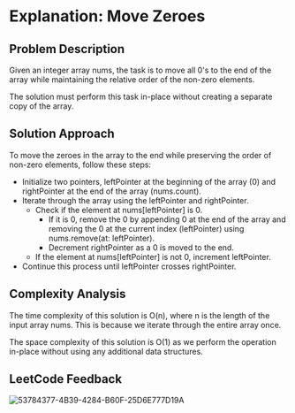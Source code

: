 # Explanation: Move Zeroes

## Problem Description
Given an integer array nums, the task is to move all 0's to the end of the array while maintaining the relative order of the non-zero elements.

The solution must perform this task in-place without creating a separate copy of the array.

## Solution Approach
To move the zeroes in the array to the end while preserving the order of non-zero elements, follow these steps:

- Initialize two pointers, leftPointer at the beginning of the array (0) and rightPointer at the end of the array (nums.count).
- Iterate through the array using the leftPointer and rightPointer.
  - Check if the element at nums[leftPointer] is 0.
    - If it is 0, remove the 0 by appending 0 at the end of the array and removing the 0 at the current index (leftPointer) using nums.remove(at: leftPointer).
    - Decrement rightPointer as a 0 is moved to the end.
  - If the element at nums[leftPointer] is not 0, increment leftPointer.
- Continue this process until leftPointer crosses rightPointer.

## Complexity Analysis
The time complexity of this solution is O(n), where n is the length of the input array nums. This is because we iterate through the entire array once.

The space complexity of this solution is O(1) as we perform the operation in-place without using any additional data structures.

## LeetCode Feedback
![53784377-4B39-4284-B60F-25D6E777D19A](https://github.com/guilhermemello07/LeetCode-Swift/assets/72673965/25aff06f-cc05-4194-a3a3-64aeb496d94e)

